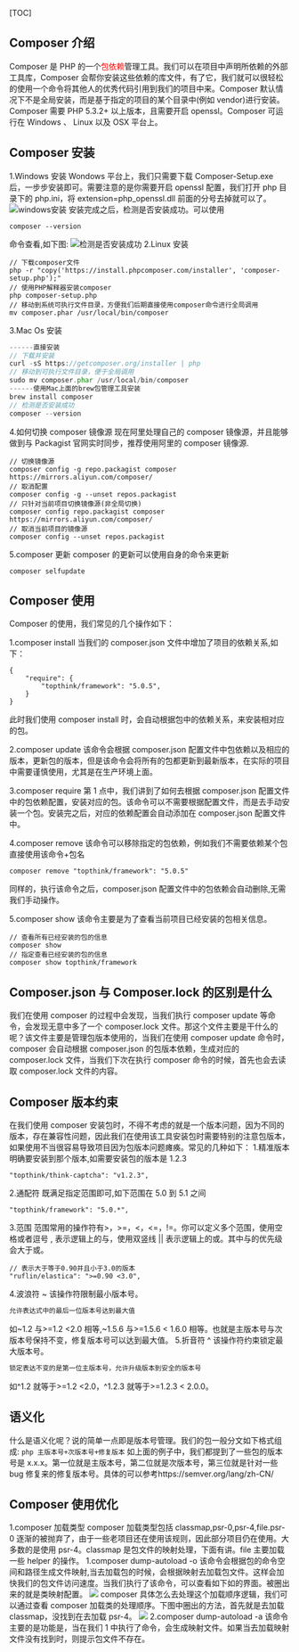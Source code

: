 [TOC]

## Composer 介绍

Composer 是 PHP 的一个<font color='red'>包依赖</font>管理工具。我们可以在项目中声明所依赖的外部工具库，Composer 会帮你安装这些依赖的库文件，有了它，我们就可以很轻松的使用一个命令将其他人的优秀代码引用到我们的项目中来。Composer 默认情况下不是全局安装，而是基于指定的项目的某个目录中(例如 vendor)进行安装。Composer 需要 PHP 5.3.2+ 以上版本，且需要开启 openssl。Composer 可运行在 Windows 、 Linux 以及 OSX 平台上。

## Composer 安装

1.Windows 安装
Wondows 平台上，我们只需要下载 Composer-Setup.exe 后，一步步安装即可。需要注意的是你需要开启 openssl 配置，我们打开 php 目录下的 php.ini，将 extension=php_openssl.dll 前面的分号去掉就可以了。
![windows安装](http://qiniucloud.qqdeveloper.com/How-to-Install-Composer-on-Windows-Specify-PHP-File-Location.png)
安装完成之后，检测是否安装成功。可以使用

```shell
composer --version
```

命令查看,如下图:
![检测是否安装成功](http://qiniucloud.qqdeveloper.com/Test-Whether-The-Composer-is-Successfully-Installed.png)
2.Linux 安装

```shell
// 下载composer文件
php -r "copy('https://install.phpcomposer.com/installer', 'composer-setup.php');"
// 使用PHP解释器安装composer
php composer-setup.php
// 移动到系统可执行文件目录，方便我们后期直接使用composer命令进行全局调用
mv composer.phar /usr/local/bin/composer
```

3.Mac Os 安装

```php
------直接安装
// 下载并安装
curl -sS https://getcomposer.org/installer | php
// 移动到可执行文件目录，便于全局调用
sudo mv composer.phar /usr/local/bin/composer
------使用Mac上面的brew包管理工具安装
brew install composer
// 检测是否安装成功
composer --version
```

4.如何切换 composer 镜像源
现在阿里处理自己的 composer 镜像源，并且能够做到与 Packagist 官网实时同步，推荐使用阿里的 composer 镜像源.

```shell
// 切换镜像源
composer config -g repo.packagist composer https://mirrors.aliyun.com/composer/
// 取消配置
composer config -g --unset repos.packagist
// 只针对当前项目切换镜像源(非全局切换)
composer config repo.packagist composer https://mirrors.aliyun.com/composer/
// 取消当前项目的镜像源
composer config --unset repos.packagist
```

5.composer 更新
composer 的更新可以使用自身的命令来更新

```shell
composer selfupdate
```

## Composer 使用

Composer 的使用，我们常见的几个操作如下：

1.composer install
当我们的 composer.json 文件中增加了项目的依赖关系,如下：

```shell
{
    "require": {
        "topthink/framework": "5.0.5",
    }
}
```

此时我们使用 composer install 时，会自动根据包中的依赖关系，来安装相对应的包。

2.composer update
该命令会根据 composer.json 配置文件中包依赖以及相应的版本，更新包的版本，但是该命令会将所有的包都更新到最新版本，在实际的项目中需要谨慎使用，尤其是在生产环境上面。

3.composer require
第 1 点中，我们讲到了如何去根据 composer.json 配置文件中的包依赖配置，安装对应的包。该命令可以不需要根据配置文件，而是去手动安装一个包。安装完之后，对应的依赖配置会自动添加在 composer.json 配置文件中。

4.composer remove
该命令可以移除指定的包依赖，例如我们不需要依赖某个包直接使用该命令+包名

```shell
composer remove "topthink/framework": "5.0.5"
```

同样的，执行该命令之后，composer.json 配置文件中的包依赖会自动删除,无需我们手动操作。

5.composer show
该命令主要是为了查看当前项目已经安装的包相关信息。

```shell
// 查看所有已经安装的包的信息
composer show
// 指定查看已经安装的包的信息
composer show topthink/framework
```

## Composer.json 与 Composer.lock 的区别是什么

我们在使用 composer 的过程中会发现，当我们执行 composer update 等命令，会发现无意中多了一个 composer.lock 文件。那这个文件主要是干什么的呢？该文件主要是管理包版本使用的，当我们在使用 composer update 命令时，composer 会自动根据 composer.json 的包版本依赖，生成对应的 composer.lock 文件，当我们下次在执行 composer 命令的时候，首先也会去读取 composer.lock 文件的内容。

## Composer 版本约束

在我们使用 composer 安装包时，不得不考虑的就是一个版本问题，因为不同的版本，存在兼容性问题，因此我们在使用该工具安装包时需要特别的注意包版本，如果使用不当很容易导致项目因为包版本问题瘫痪。常见的几种如下： 1.精准版本
明确要安装到那个版本,如需要安装包的版本是 1.2.3

```shell
"topthink/think-captcha": "v1.2.3",
```

2.通配符
既满足指定范围即可,如下范围在 5.0 到 5.1 之间

```shell
"topthink/framework": "5.0.*",
```

3.范围
范围常用的操作符有>，>=，<，<=，!=。你可以定义多个范围，使用空格或者逗号 , 表示逻辑上的与，使用双竖线 || 表示逻辑上的或。其中与的优先级会大于或。

```shell
// 表示大于等于0.90并且小于3.0的版本
"ruflin/elastica": ">=0.90 <3.0",
```

4.波浪符 ~
该操作符限制最小版本号。

```php
允许表达式中的最后一位版本号达到最大值
```

如~1.2 与>=1.2 <2.0 相等,~1.5.6 与>=1.5.6 < 1.6.0 相等。也就是主版本号与次版本号保持不变，修复版本号可以达到最大值。 5.折音符 ^
该操作符约束锁定最大版本号。

```php
锁定表达不变的是第一位主版本号，允许升级版本到安全的版本号
```

如^1.2 就等于>=1.2 <2.0，^1.2.3 就等于>=1.2.3 < 2.0.0。

## 语义化

什么是语义化呢？说的简单一点即是版本号管理。我们的包一般分文如下格式组成:
`php 主版本号+次版本号+修复版本`
如上面的例子中，我们都提到了一些包的版本号是 x.x.x。第一位就是主版本号，第二位就是次版本号，第三位就是针对一些 bug 修复来的修复版本号。具体的可以参考https://semver.org/lang/zh-CN/

## Composer 使用优化

1.composer 加载类型
composer 加载类型包括 classmap,psr-0,psr-4,file.psr-0 逐渐的被抛弃了，由于一些老项目还在使用该规则，因此部分项目仍在使用。大多数的是使用 psr-4。classmap 是包文件的映射处理，下面有讲。file 主要加载一些 helper 的操作。
1.composer dump-autoload -o
该命令会根据包的命令空间和路径生成文件映射,当去加载包的时候，会根据映射去加载包文件。这样会加快我们的包文件访问速度。当我们执行了该命令，可以查看如下如的界面。被圈出来的就是类映射配置。
![](http://qiniucloud.qqdeveloper.com/%E5%B1%8F%E5%B9%95%E5%BF%AB%E7%85%A7%202019-09-08%2016.53.11.png)
composer 具体怎么去处理这个加载顺序逻辑，我们可以通过查看 composer 加载类的处理顺序。下图中圈出的方法，首先就是去加载 classmap，没找到在去加载 psr-4。
![](http://qiniucloud.qqdeveloper.com/%E5%B1%8F%E5%B9%95%E5%BF%AB%E7%85%A7%202019-09-08%2016.58.41.png)
2.composer dump-autoload -a
该命令主要的是功能是，当在我们 1 中执行了命令，会生成映射文件。如果当去加载映射文件没有找到时，则提示包文件不存在。
